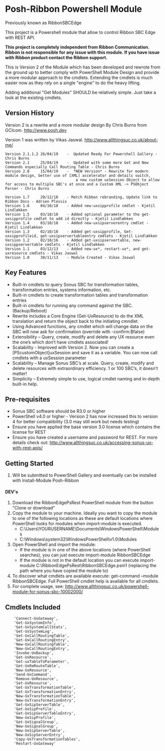 # Posh-Ribbon Powershell Module
Previously known as RibbonSBCEdge

This project is a Powershell module that allow to control Ribbon SBC Edge with REST API.

**This project is completely independent from Ribbon Communication. Ribbon is not responsible for any issue with this module. If you have issue with Ribbon product contact the Ribbon support.**



This is Version 2 of the Module which has been developed and rewrote from the ground up to better comply with
PowerShell Module Design and provide a more modular approach to the cmdlets. Extending the cmdlets is much
easier now as they rely on a single "engine" to do the heavy lifting.

Adding additional "Get Modules" SHOULD be relatively simple. Just take a look at the existing cmdlets.

## Version History

Version 2 is a rewrite and a more modular design By Chris Burns from GCIcom. http://www.posh.dev

Version 1 was written by Vikas Jaswal. http://www.allthingsuc.co.uk/about-me/

	Version 2.1.1.2 26/04/19    -  Updated Ready For Powershell Gallery - Chris Burns
    Version 2.1     25/04/19    -  Updated with some more Get and New Commands especially Call Routing Table - Chris Burns
    Version 2.0     15/04/19    -  *NEW Version* - Rewrite for modern module design, better use of [XML] accelerator and details switch,
                                    a new custom uxSession Object to allow for access to multiple SBC's at once and a Custom XML -> PSObject Parser - Chris Burns

    Version 1.7     20/12/18    - Match Ribbon rebranding, Update link to Ribbon Docs - Adrien Plessis
    Version 1.6     04/10/18    - Added new-uxsipprofile cmdlet - Kjetil Lindløkken
    Version 1.5     03/10/18    - Added optional parameter to the get-uxsipprofile cmdlet to add id directly - Kjetil Lindløkken
    Version 1.4     03/10/18    - Added new-uxsipserverentry cmdlet - Kjetil Lindløkken
    Version 1.3     02/10/18    - Added get-uxsipprofile, Get-uxsipprofileid, get-uxsipservertableentry cmdlets - Kjetil Lindløkken
    Version 1.2     02/10/16    - Added get-uxsipservertable, new-uxsippservertable cmdlets - Kjetil Lindløkken
    Version 1.1     03/12/13    - Added new-ux*, restart-ux*, and get-uxresource cmdlets - Vikas Jaswal
    Version 1.0     30/11/13    - Module Created - Vikas Jaswal


## Key Features

- Built-in cmdlets to query Sonus SBC for transformation tables, transformation entries, systems information, etc.
- Built-in cmdlets to create transformation tables and transformation entries
- Built-in cmdlets for running any command against the SBC. (Backup/Reboot)
- Rewrite includes a Core Engine (Get-UxResource) to do the XML translation and return the object back to the initiating cmndlet.
- Using Advanced functions, any cmdlet which will change data on the SBC will now ask for confirmation (override with -confirm:$false)
- Extensibility – Query, create, modify and delete any UX resource even the one’s which don’t have cmdlets associated!
- Scalability - Improved with Version 2. Now you can create a [PScustomObject]uxSession and save it as a variable. You can now call cmdlets with a uxSession parameter 
- Scalability – Manage Sonus SBC’s at scale. Query, create, modify and delete resources with extraordinary efficiency. 1 or 100 SBC’s, it doesn’t matter!
- Simplicity – Extremely simple to use, logical cmdlet naming and in-depth built-in help.

## Pre-requisites

- Sonus SBC software should be R3.0 or higher
- PowerShell v4.0 or higher - Version 2 has now increased this to version 4 for better compatibility (3.0 may still work but needs testing)
- Ensure you have applied the base version 3.0 license which contains the license for REST
- Ensure you have created a username and password for REST. For more details check out: http://www.allthingsuc.co.uk/accessing-sonus-ux-with-rest-apis/

## Getting Started

1. Will be submitted to PowerShell Gallery and eventually can be installed with Install-Module Posh-Ribbon

#### DEV's

1. Download the RibbonEdgePsRest PowerShell module from the button "Clone or download"
2. Copy the module to your machine. Ideally you want to copy the module to one of the following locations as these are default locations where PowerShell looks for modules when import-module is executed.
    - C:\Users\YOURUSERNAME\Documents\WindowsPowerShell\Modules
    - C:\Windows\system32\WindowsPowerShell\v1.0\Modules
3. Open PowerShell and import the module:
    - If the module is in one of the above locations (where PowerShell searches), you can just execute import-module RibbonSBCEdge
    - If the module is not in the default location you can execute import-module C:\RibbonEdgePsRest\RibbonSBCEdge.psm1 (replacing the path where you have copied the module to)
4. To discover what cmdlets are available execute: get-command –module RibbonSBCEdge. Full PowerShell cmdlet help is available for all cmdlets.
5. For complete usage, see: http://www.allthingsuc.co.uk/powershell-module-for-sonus-sbc-10002000/

## Cmdlets Included

        'Connect-UxGateway',
        'Get-UxSystemInfo',
        'Get-UxSystemCallStats',
        'Get-UxSystemLog',
        'Get-UxCallRoutingTable',
        'Get-UxCallRoutingEntry',
        'New-UxCallRoutingTable',
        'New-UxCallRoutingEntry',
        'Invoke-UxBackup',
        'Get-UxResource',
        'Get-uxTableToParameter',
        'Get-UxReRouteTable',
        'New-UxResource',
        'Send-UxCommand',
        'Remove-UxResource',
        'Set-UxResource',
        'Get-UxTransformationTable',
        'Get-UxTransformationEntry',
        'New-UxTransformationTable',
        'New-UxTransformationEntry',
        'Get-UxSipServerTable',
        'Get-UxSipProfile',
        'Get-UxSipServerTableEntry',
        'New-UxSipProfile',
        'Get-UxSignalGroup',
        'New-UxSignalGroup',
        'New-UxSipServerTable',
        'New-UxSipServerEntry',
        'Copy-UxTransformationTables',
        'Restart-UxGateway'